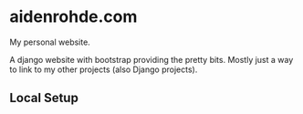 # aidenrohde.com

My personal website.

A django website with bootstrap providing the 
pretty bits. Mostly just a way to link to my other 
projects (also Django projects).

## Local Setup

